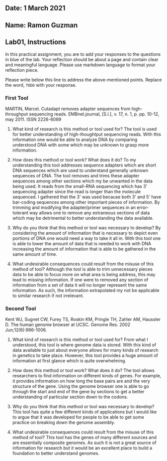 ## Date: 1 March 2021

## Name: Ramon Guzman

## Lab01, Instructions

In this practical assignment, you are to add your responses to the questions in blue of the lab. Your reflection should be about a page and contain clear and meaningful language. Please use markdown language to format your reflection piece.

Please write below this line to address the above-mentioned points. Replace the word, `TODO` with your response.

### First Tool
MARTIN, Marcel. Cutadapt removes adapter sequences from high-throughput sequencing reads. EMBnet.journal, [S.l.], v. 17, n. 1, p. pp. 10-12, may 2011. ISSN 2226-6089

 1. What kind of research is this method or tool used for?
The tool is used for better understanding of high-thoughtput sequencing reads. With this information one would be able to analyze DNA by comparing understood DNA with some which may be unknown to grasp more information.  

 2. How does this method or tool work? What does it do?
To my understanding this tool addresses sequence adapters which are short DNA sequences which are used to understand generally unknown sequences of DNA. The tool removes and trims these adapter sequences among other sections which my be unwanted in the data being used. It reads from the small-RNA sequencing which has 3' sequencing adapter since the read is longer than the molecule sequenced. I gathered that the 3' was used because both 3' and 5' have bar-coding sequences among other important pieces of information. By trimming and modifying the adapter/primer sequences in an error-tolerant way allows one to remove any extraneous sections of data which may be detrimental to better understanding the data available.

 3. Why do you think that this method or tool was necessary to develop?
 By considering the amount of information that is necessary to depict even portions of DNA one would need a way to take it all in. With this tool one is able to lower the amount of data that is needed to work with DNA increasing the amount of information that is able to be gathered in the same amount of time.

 4. What undesirable consequences could result from the misuse of this method of tool?
 Although the tool is able to trim unnecessary pieces data to be able to focus more on what area is being address, this may lead to missing information. If one were to removed any section of information from a set of data it will no longer represent the same information. As such, the information extrapolated my not be applicable to similar research if not irrelevant.


### Second Tool
Kent WJ, Sugnet CW, Furey TS, Roskin KM, Pringle TH, Zahler AM, Haussler D. The human genome browser at UCSC. Genome Res. 2002 Jun;12(6):996-1006.

 1. What kind of research is this method or tool used for?
 From what I understood, this tool is where genome data is stored. With this kind of data available to just about everyone allows for many kinds of research in genetics to take place. However, this tool provides a huge amount of information at first glance which is quite overwhelming.

 2. How does this method or tool work? What does it do?
 The tool allows researchers to find information on different kinds of genes. For example, it provides information on how long the base pairs are and the very structure of the gene. Using the genome browser one is able to go through the start and end of the gene by sections to get a better understanding of particular section down to the codons.

 3. Why do you think that this method or tool was necessary to develop?
 This tool has quite a few different kinds of applications but I would like to argue that it was developed for people to be able to get some practice on breaking down the genome assembly.

 4. What undesirable consequences could result from the misuse of this method of tool?
 This tool has the genes of many different sources and are essentially composite genomes. As such it is not a great source of information for research but it would be an excellent place to build a foundation to better understand genomes.
